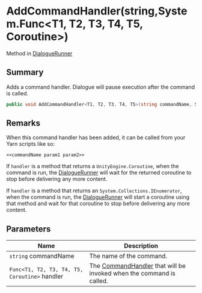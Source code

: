 # AddCommandHandler(string,System.Func\<T1, T2, T3, T4, T5, Coroutine>)

Method in [DialogueRunner](yarn.unity.dialoguerunner.md)

## Summary

Adds a command handler. Dialogue will pause execution after the command is called.

```csharp
public void AddCommandHandler<T1, T2, T3, T4, T5>(string commandName, System.Func<T1, T2, T3, T4, T5, Coroutine> handler);
```

## Remarks

When this command handler has been added, it can be called from your Yarn scripts like so:

```
<<commandName param1 param2>>
```

If `handler` is a method that returns a `UnityEngine.Coroutine`, when the command is run, the [DialogueRunner](yarn.unity.dialoguerunner.md) will wait for the returned coroutine to stop before delivering any more content.

If `handler` is a method that returns an `System.Collections.IEnumerator`, when the command is run, the [DialogueRunner](yarn.unity.dialoguerunner.md) will start a coroutine using that method and wait for that coroutine to stop before delivering any more content.

## Parameters

| Name                                          | Description                                                                                   |
| --------------------------------------------- | --------------------------------------------------------------------------------------------- |
| `string` commandName                          | The name of the command.                                                                      |
| `Func<T1, T2, T3, T4, T5, Coroutine>` handler | The [CommandHandler](yarn.commandhandler.md) that will be invoked when the command is called. |
